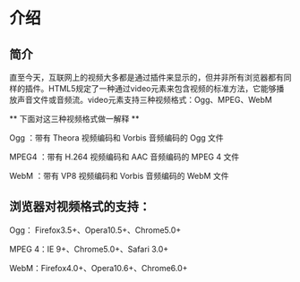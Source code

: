 # 介绍

## 简介

直至今天，互联网上的视频大多都是通过插件来显示的，但并非所有浏览器都有同样的插件。HTML5规定了一种通过video元素来包含视频的标准方法，它能够播放声音文件或音频流。video元素支持三种视频格式：Ogg、MPEG、WebM

** 下面对这三种视频格式做一解释 **

Ogg ：带有 Theora 视频编码和 Vorbis 音频编码的 Ogg 文件

MPEG4 ：带有 H.264 视频编码和 AAC 音频编码的 MPEG 4 文件

WebM ：带有 VP8 视频编码和 Vorbis 音频编码的 WebM 文件

## 浏览器对视频格式的支持：

Ogg： Firefox3.5+、Opera10.5+、Chrome5.0+

MPEG 4：IE 9+、Chrome5.0+、Safari 3.0+

WebM：Firefox4.0+、Opera10.6+、Chrome6.0+

